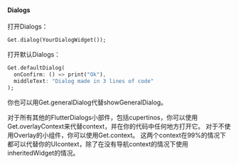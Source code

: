 #### Dialogs

打开Dialogs：
```dart
Get.dialog(YourDialogWidget());
```
打开默认Dialogs：
```dart
Get.defaultDialog(
  onConfirm: () => print("Ok"),
  middleText: "Dialog made in 3 lines of code"
);
```

你也可以用Get.generalDialog代替showGeneralDialog。

对于所有其他的FlutterDialogs小部件，包括cupertinos，你可以使用Get.overlayContext来代替context，并在你的代码中任何地方打开它。 对于不使用Overlay的小组件，你可以使用Get.context。 这两个context在99%的情况下都可以代替你的UIcontext，除了在没有导航context的情况下使用 inheritedWidget的情况。

